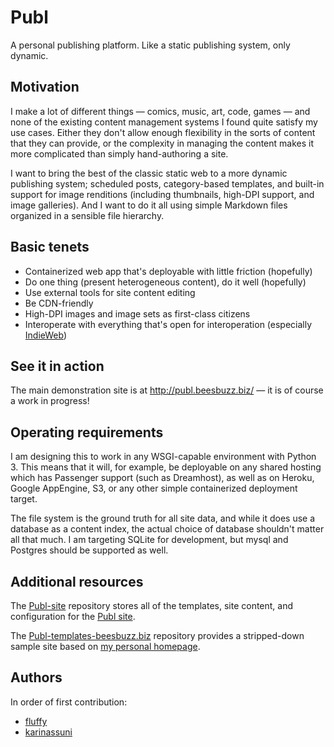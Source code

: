 # Publ

A personal publishing platform. Like a static publishing system, only dynamic.

## Motivation

I make a lot of different things — comics, music, art, code, games — and none of
the existing content management systems I found quite satisfy my use cases.
Either they don't allow enough flexibility in the sorts of content that they can
provide, or the complexity in managing the content makes it more complicated than
simply hand-authoring a site.

I want to bring the best of the classic static web to a more dynamic publishing
system; scheduled posts, category-based templates, and built-in support for
image renditions (including thumbnails, high-DPI support, and image galleries).
And I want to do it all using simple Markdown files organized in a sensible
file hierarchy.

## Basic tenets

* Containerized web app that's deployable with little friction (hopefully)
* Do one thing (present heterogeneous content), do it well (hopefully)
* Use external tools for site content editing
* Be CDN-friendly
* High-DPI images and image sets as first-class citizens
* Interoperate with everything that's open for interoperation (especially [IndieWeb](http://indieweb.org))

## See it in action

The main demonstration site is at http://publ.beesbuzz.biz/ — it is of course a
work in progress!

## Operating requirements

I am designing this to work in any WSGI-capable environment with Python 3. This
means that it will, for example, be deployable on any shared hosting which
has Passenger support (such as Dreamhost), as well as on Heroku, Google AppEngine,
S3, or any other simple containerized deployment target.

The file system is the ground truth for all site data, and while it does use a
database as a content index, the actual choice of database shouldn't matter all
that much. I am targeting SQLite for development, but mysql and Postgres should
be supported as well.

## Additional resources

The [Publ-site](https://github.com/PlaidWeb/Publ-site) repository stores all of the templates, site content, and configuration for the [Publ site](http://publ.beesbuzz.biz).

The [Publ-templates-beesbuzz.biz](https://github.com/PlaidWeb/Publ-templates-beesbuzz.biz) repository provides a stripped-down sample site based on [my personal homepage](http://beesbuzz.biz).

## Authors

In order of first contribution:

* [fluffy](https://github.com/fluffy-critter)
* [karinassuni](https://github.com/karinassuni)
